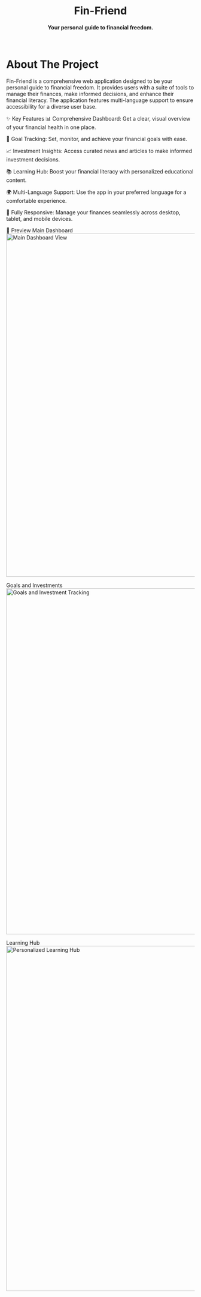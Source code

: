<div align="center">
<br />
<h1>Fin-Friend </h1>
<strong>Your personal guide to financial freedom.</strong>
<br />
<br />
</div>


<br>


# About The Project
Fin-Friend is a comprehensive web application designed to be your personal guide to financial freedom. It provides users with a suite of tools to manage their finances, make informed decisions, and enhance their financial literacy. The application features multi-language support to ensure accessibility for a diverse user base.

✨ Key Features
📊 Comprehensive Dashboard: Get a clear, visual overview of your financial health in one place.

🎯 Goal Tracking: Set, monitor, and achieve your financial goals with ease.

📈 Investment Insights: Access curated news and articles to make informed investment decisions.

📚 Learning Hub: Boost your financial literacy with personalized educational content.

🌍 Multi-Language Support: Use the app in your preferred language for a comfortable experience.

📱 Fully Responsive: Manage your finances seamlessly across desktop, tablet, and mobile devices.

🚀 Preview
Main Dashboard
<img width="1911" height="915" alt="Main Dashboard View" src="https://github.com/user-attachments/assets/b8165ca0-efec-404a-b43b-32c1fa8f76d7" />

Goals and Investments
<img width="1919" height="922" alt="Goals and Investment Tracking" src="https://github.com/user-attachments/assets/c46d7f10-a64f-4a97-8a94-4075fb0b11af" />

Learning Hub
<img width="1911" height="920" alt="Personalized Learning Hub" src="https://github.com/user-attachments/assets/06769dc3-42fa-4435-a9ec-c75fde01ce54" />
